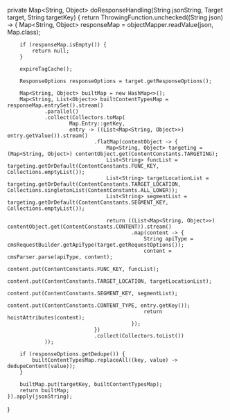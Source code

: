 private Map<String, Object> doResponseHandling(String jsonString, Target target, String targetKey) {
    return ThrowingFunction.unchecked((String json) -> {
        Map<String, Object> responseMap = objectMapper.readValue(json, Map.class);

        if (responseMap.isEmpty()) {
            return null;
        }

        expireTagCache();

        ResponseOptions responseOptions = target.getResponseOptions();

        Map<String, Object> builtMap = new HashMap<>();
        Map<String, List<Object>> builtContentTypesMap = responseMap.entrySet().stream()
                .parallel()
                .collect(Collectors.toMap(
                        Map.Entry::getKey,
                        entry -> ((List<Map<String, Object>>) entry.getValue()).stream()
                                .flatMap(contentObject -> {
                                    Map<String, Object> targeting = (Map<String, Object>) contentObject.get(ContentConstants.TARGETING);
                                    List<String> funcList = targeting.getOrDefault(ContentConstants.FUNC_KEY, Collections.emptyList());
                                    List<String> targetLocationList = targeting.getOrDefault(ContentConstants.TARGET_LOCATION, Collections.singletonList(ContentConstants.ALL_LOWER));
                                    List<String> segmentList = targeting.getOrDefault(ContentConstants.SEGMENT_KEY, Collections.emptyList());

                                    return ((List<Map<String, Object>>) contentObject.get(ContentConstants.CONTENT)).stream()
                                            .map(content -> {
                                                String apiType = cmsRequestBuilder.getApiType(target.getRequestOptions());
                                                content = cmsParser.parse(apiType, content);
                                                content.put(ContentConstants.FUNC_KEY, funcList);
                                                content.put(ContentConstants.TARGET_LOCATION, targetLocationList);
                                                content.put(ContentConstants.SEGMENT_KEY, segmentList);
                                                content.put(ContentConstants.CONTENT_TYPE, entry.getKey());
                                                return hoistAttributes(content);
                                            });
                                })
                                .collect(Collectors.toList())
                ));

        if (responseOptions.getDedupe()) {
            builtContentTypesMap.replaceAll((key, value) -> dedupeContent(value));
        }

        builtMap.put(targetKey, builtContentTypesMap);
        return builtMap;
    }).apply(jsonString);
}
